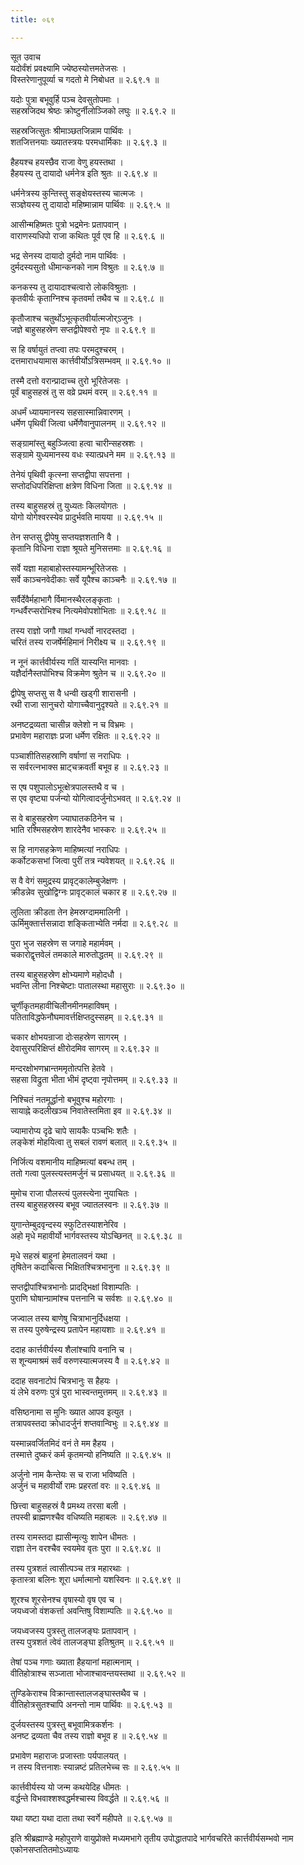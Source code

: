 ```yaml
---
title: ०६९

---
```

सूत उवाच  
यदोर्वंशं प्रवक्ष्यामि ज्येष्ठस्योत्तमतेजसः ।  
विस्तरेणानुपूर्व्या च गदतो मे निबोधत ॥ २.६९.१ ॥  
  
यदोः पुत्रा बभूवुर्हि पञ्च देवसुतोपमाः ।  
सहस्रजिदथ श्रेष्ठः क्रोष्टुर्नीलोञ्जिको लघुः ॥ २.६९.२ ॥  
  
सहस्रजित्सुतः श्रीमाञ्छतजिन्नाम पार्थिवः ।  
शतजित्तनयाः ख्यातस्त्रयः परमधार्मिकाः ॥ २.६९.३ ॥  
  
हैहयश्च हयस्छैव राजा वेणु हयस्तथा ।  
हैहयस्य तु दायादो धर्मनेत्र इति श्रुतः ॥ २.६९.४ ॥  
  
धर्मनेत्रस्य कुन्तिस्तु सङ्क्षेयस्तस्य चात्मजः ।  
सञ्ज्ञेयस्य तु दायादो महिष्मान्नाम पार्थिवः ॥ २.६९.५ ॥  
  
आसीन्महिष्मतः पुत्रो भद्रमेनः प्रतापवान् ।  
वाराणस्यधिपो राजा कथितः पूर्व एव हि ॥ २.६९.६ ॥  
  
भद्र सेनस्य दायादो दुर्मदो नाम पार्थिवः ।  
दुर्मदस्यसुतो धीमान्कनको नाम विश्रुतः ॥ २.६९.७ ॥  
  
कनकस्य तु दायादाश्चत्वारो लोकविश्रुताः ।  
कृतवीर्यः कृताग्निश्च कृतवर्मा तथैव च ॥ २.६९.८ ॥  
  
कृतौजाश्च चतुर्थोऽभूत्कृतवीर्यात्मजोर्ऽजुनः ।  
जज्ञे बाहुसहस्रेण सप्तद्वीपेश्वरो नृपः ॥ २.६९.९ ॥  
  
स हि वर्षायुतं तप्त्वा तपः परमदुश्चरम् ।  
दत्तमाराधयामास कार्त्तवीर्योऽत्रिसम्भवम् ॥ २.६९.१० ॥  
  
तस्मै दत्तो वरान्प्रादाच्च तुरो भूरितेजसः ।  
पूर्वं बाहुसहस्रं तु स वव्रे प्रथमं वरम् ॥ २.६९.११ ॥  
  
अधर्मं ध्यायमानस्य सहसास्मान्निवारणम् ।  
धर्मेण पृथिवीं जित्वा धर्मेणैवानुपालनम् ॥ २.६९.१२ ॥  
  
सङ्ग्रामांस्तु बहुञ्जित्वा हत्वा चारीन्सहस्रशः ।  
सङ्ग्रामे युध्यमानस्य वधः स्यात्प्रधने मम ॥ २.६९.१३ ॥  
  
तेनेयं पृथिवी कृत्स्ना सप्तद्वीपा सपत्तना ।  
सप्तोदधिपरिक्षिप्ता क्षत्रेण विधिना जिता ॥ २.६९.१४ ॥  
  
तस्य बाहुसहस्रं तु युध्यतः किलयोगतः ।  
योगो योगेश्वरस्येव प्रादुर्भवति मायया ॥ २.६९.१५ ॥  
  
तेन सप्तसु द्वीपेषु सप्तयज्ञशतानि वै ।  
कृतानि विधिना राज्ञा श्रूयते मुनिसत्तमाः ॥ २.६९.१६ ॥  
  
सर्वे यज्ञा महाबाहोस्तस्यामन्भूरितेजसः ।  
सर्वे काञ्चनवेदीकाः सर्वे यूपैश्च काञ्चनैः ॥ २.६९.१७ ॥  
  
सर्वैर्देवैर्महाभागै र्विमानस्थैरलङ्कृताः ।  
गन्धर्वैरप्सरोभिश्च नित्यमेवोपशोभिताः ॥ २.६९.१८ ॥  
  
तस्य राज्ञो जगौ गाथां गन्धर्वो नारदस्तदा ।  
चरितं तस्य राजर्षेर्महिमानं निरीक्ष्य च ॥ २.६९.१९ ॥  
  
न नूनं कार्त्तवीर्यस्य गतिं यास्यन्ति मानवाः ।  
यज्ञैर्दानैस्तपोभिश्च विक्रमेण श्रुतेन च ॥ २.६९.२० ॥  
  
द्वीपेषु सप्तसु स वै धन्वी खड्गी शारासनी ।  
रथी राजा सानुचरो योगाच्चैवानुदृश्यते ॥ २.६९.२१ ॥  
  
अनष्टद्रव्यता चासीन्न क्लेशो न च विभ्रमः ।  
प्रभावेण महाराज्ञः प्रजा धर्मेण रक्षितः ॥ २.६९.२२ ॥  
  
पञ्चाशीतिसहस्राणि वर्षाणां स नराधिपः ।  
स सर्वरत्नभाक्स म्राट्चक्रवर्ती बभूव ह ॥ २.६९.२३ ॥  
  
स एष पशुपालोऽभूत्क्षेत्रपालस्तथै व च ।  
स एव वृष्ट्या पर्जन्यो योगित्वादर्जुनोऽभवत् ॥ २.६९.२४ ॥  
  
स वे बाहुसहस्रेण ज्याघातकठिनेन च ।  
भाति रश्मिसहस्रेण शारदेनैव भास्करः ॥ २.६९.२५ ॥  
  
स हि नागसहक्रेण माहिष्मत्यां नराधिपः ।  
कर्कोटकसभां जित्वा पुरीं तत्र न्यवेशयत् ॥ २.६९.२६ ॥  
  
स वै वेगं समुद्रस्य प्रावृट्कालेम्बुजेक्षणः ।  
क्रीडन्नेव सुखोद्विग्नः प्रावृट्कालं चकार ह ॥ २.६९.२७ ॥  
  
लुलिता क्रीडता तेन हेमस्रग्दाममालिनी ।  
ऊर्मिमुक्तार्त्तसन्नादा शङ्किताभ्येति नर्मदा ॥ २.६९.२८ ॥  
  
पुरा भुज सहस्रेण स जगाहे महार्मवम् ।  
चकारोद्वृत्तवेलं तमकाले मारुतोद्धतम् ॥ २.६९.२९ ॥  
  
तस्य बाहुसहस्रेण क्षोभ्यमाणे महोदधौ ।  
भवन्ति लीना निश्चेष्टाः पातालस्था महासुराः ॥ २.६९.३० ॥  
  
चूर्णीकृतमहावीचिलीनमीनमहाविषम् ।  
पतिताविद्धफेनौघमावर्त्तक्षिप्तदुस्सहम् ॥ २.६९.३१ ॥  
  
चकार क्षोभयन्राजा दोःसहस्रेण सागरम् ।  
देवासुरपरिक्षिप्तं क्षीरोदमिव सागरम् ॥ २.६९.३२ ॥  
  
मन्दरक्षोभणभ्रान्तममृतोत्पत्ति हेतवे ।  
सहसा विद्रुता भीता भीमं दृष्ट्वा नृपोत्तमम् ॥ २.६९.३३ ॥  
  
निश्चितं नतमूर्द्धानो बभूवुश्च महोरगाः ।  
सायाह्ने कदलीखञ्च निवातेस्तमिता इव ॥ २.६९.३४ ॥  
  
ज्यामारोप्य दृढे चापे सायकैः पञ्चभिः शतैः ।  
लङ्केशं मोहयित्वा तु सबलं रावणं बलात् ॥ २.६९.३५ ॥  
  
निर्जित्य वशमानीय माहिष्मत्यां बबन्ध तम् ।  
ततो गत्वा पुलस्त्यस्तमर्जुनं च प्रसाधयत् ॥ २.६९.३६ ॥  
  
मुमोच राजा पौलस्त्यं पुलस्त्येना नुयाचितः ।  
तस्य बाहुसहस्रस्य बभूव ज्यातलस्वनः ॥ २.६९.३७ ॥  
  
युगान्तेम्बुदवृन्दस्य स्फुटितस्याशनेरिव ।  
अहो मृधे महावीर्यो भार्गवस्तस्य योऽच्छिनत् ॥ २.६९.३८ ॥  
  
मृधे सहस्रं बाहुनां हेमतालवनं यथा ।  
तृषितेन कदाचित्स भिक्षितश्चित्रभानुना ॥ २.६९.३९ ॥  
  
सप्तद्वीपांश्चित्रभानोः प्रादद्भिक्षां विशाम्पतिः ।  
पुराणि घोषान्ग्रामांश्च पत्तनानि च सर्वशः ॥ २.६९.४० ॥  
  
जज्वाल तस्य बाणेषु चित्राभानुर्दिधक्षया ।  
स तस्य पुरुषेन्द्रस्य प्रतापेन महायशाः ॥ २.६९.४१ ॥  
  
ददाह कार्त्तवीर्यस्य शैलांश्चापि वनानि च ।  
स शून्यमाश्रमं सर्वं वरुणस्यात्मजस्य वै ॥ २.६९.४२ ॥  
  
ददाह सवनाटोपं चित्रभानुः स हैहयः ।  
यं लेभे वरुणः पुत्रं पुरा भास्वन्तमुत्तमम् ॥ २.६९.४३ ॥  
  
वसिष्ठनामा स मुनिः ख्यात आपव इत्युत ।  
तत्रापवस्तदा क्रोधादर्जुनं शप्तवान्विभुः ॥ २.६९.४४ ॥  
  
यस्मान्नवर्जितमिदं वनं ते मम हैहय ।  
तस्मात्ते दुष्करं कर्म कृतमन्यो हनिष्यति ॥ २.६९.४५ ॥  
  
अर्जुनो नाम कैन्तेयः स च राजा भविष्यति ।  
अर्जुनं च महावीर्यो रामः प्रहरतां वरः ॥ २.६९.४६ ॥  
  
छित्त्वा बाहुसहस्रं वै प्रमथ्य तरसा बली ।  
तपस्वी ब्राह्मणश्चैव वधिष्यति महाबलः ॥ २.६९.४७ ॥  
  
तस्य रामस्तदा ह्यासीन्मृत्युः शापेन धीमतः ।  
राज्ञा तेन वरश्चैव स्वयमेव वृतः पुरा ॥ २.६९.४८ ॥  
  
तस्य पुत्रशतं त्वासीत्पञ्च तत्र महारथाः ।  
कृतास्त्रा बलिनः शूरा धर्मात्मानो यशस्विनः ॥ २.६९.४९ ॥  
  
शूरश्च शूरसेनश्च वृषास्यो वृष एव च ।  
जयध्वजो वंशकर्त्ता अवन्तिषु विशाम्पतिः ॥ २.६९.५० ॥  
  
जयध्वजस्य पुत्रस्तु तालजङ्घः प्रतापवान् ।  
तस्य पुत्रशतं त्वेवं तालजङ्घा इतिश्रुतम् ॥ २.६९.५१ ॥  
  
तेषां पञ्च गणाः ख्याता हैहयानां महात्मनाम् ।  
वीतिहोत्राश्च सञ्जाता भोजाश्चावन्तयस्तथा ॥ २.६९.५२ ॥  
  
तुण्डिकेराश्च विक्रान्तास्तालजङ्घास्तथैव च ।  
वीतिहोत्रसुतश्चापि अनन्तो नाम पार्थिवः ॥ २.६९.५३ ॥  
  
दुर्जयस्तस्य पुत्रस्तु बभूवामित्रकर्शनः ।  
अनष्ट द्रव्यता चैव तस्य राज्ञो बभूव ह ॥ २.६९.५४ ॥  
  
प्रभावेण महाराजः प्रजास्ताः पर्यपालयत् ।  
न तस्य वित्तनाशः स्यान्नष्टं प्रतिलभेच्च सः ॥ २.६९.५५ ॥  
  
कार्त्तवीर्यस्य यो जन्म कथयेदिह धीमतः ।  
वर्द्धन्ते विभवाश्शश्वद्धर्मश्चास्य विवर्द्धते ॥ २.६९.५६ ॥  
  
यथा यष्टा यथा दाता तथा स्वर्गे महीपते ॥ २.६९.५७ ॥  
  
इति श्रीब्रह्माण्डे महोपुराणे वायुप्रोक्ते मध्यमभागे तृतीय उपोद्धातपादे भार्गवचरिते कार्त्तवीर्यसम्भवो नाम एकोनसप्ततितमोऽध्यायः